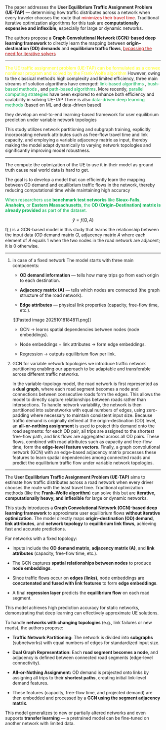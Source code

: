 

The paper addresses the **User Equilibrium Traffic Assignment Problem (UE-TAP)** — determining how traffic distributes across a network when every traveler chooses the route that <font color="#c00000">minimizes their travel time</font>. Traditional iterative optimization algorithms for this task are **computationally expensive and inflexible**, especially for large or dynamic networks.

The authors propose a **Graph Convolutional Network (GCN)-based deep learning framework** to directly learn the mapping between **origin–destination (OD) demands** and **equilibrium traffic flows**, <u><font color="#c00000">bypassing the need for iterative solvers</font></u>

---

<span style="color:rgb(255, 255, 0)">The UE traffic assignment problem (UE-TAP) can be formulated as a convex nonlinear program  and solved by the Frank-Wolfe algorithm</span>
However, owing to the classical method’s high complexity and limited efficiency, three main streams of solution algorithms have emerged: <span style="color:rgb(0, 176, 80)">link-based algorithms</span> , <span style="color:rgb(0, 176, 80)">bush-based methods</span> , and <span style="color:rgb(0, 176, 80)">path-based algorithms</span>. More recently,<span style="color:rgb(0, 176, 80)"> parallel computing strategies</span> have been explored to enhance both efficiency and scalability in solving UE-TAP
There is also <span style="color:rgb(0, 176, 80)">data-driven deep learning methods</span> (based on ML and data-driven based)

they develop an end-to-end learning-based framework for user equilibrium prediction under variable network topologies

This study utilizes network partitioning and subgraph training, explicitly incorporating network attributes such as free-flow travel time and link capacity, and employing a variable adjacency matrix as input, thereby making the model adapt dynamically to varying network topologies and significantly improving model robustness.

---

The compute the optmization of the UE to use it in their model as ground truth cause real world data is hard to get.

The goal is to develop a model that can efficiently learn the mapping between OD demand and equilibrium traffic flows in the network, thereby reducing computational time while maintaining high accuracy

<span style="color:rgb(255, 255, 0)"><span style="color:rgb(0, 176, 80)">When researchers use <b>benchmark test networks</b> like <b>Sioux-Falls</b>, <b>Anaheim</b>, or <b>Eastern Massachusetts</b>, the <b>OD (Origin–Destination) matrix is already provided</b> as part of the dataset.</span></span>

$$ \hat{y} = f(Q, A) $$

f(∙) is a GCN-based model in this study that learns the relationship between the input data (OD demand matrix 𝑄, adjacency matrix $A$ where each element of 𝐴 equals 1 when the two nodes in the road network are adjacent; it is 0 otherwise.


---

1. in case of a fixed network 
	The model starts with three main components:

	- **OD demand information** — tells how many trips go from each origin to each destination.
	    
	- **Adjacency matrix (A)** — tells which nodes are connected (the graph structure of the road network).
	    
	- **Edge attributes** — physical link properties (capacity, free-flow time, etc.).

	![[Pasted image 20251018184811.png]]
	- GCN → learns spatial dependencies between nodes (node embeddings).
	    
	- Node embeddings + link attributes → form edge embeddings.
	    
	- Regression → outputs equilibrium flow per link.
	

2. GCN for variable network topologies
	we introduce traffic network partitioning enabling our approach to be adaptable and transferable across different traffic networks.
	
	In the variable-topology model, the road network is first represented as a **dual graph**, where each road segment becomes a node and connections between consecutive roads form the edges. This allows the model to directly capture relationships between roads rather than intersections. To handle network variability, the network is then partitioned into subnetworks with equal numbers of edges, using zero-padding where necessary to maintain consistent input size. Because traffic demand is originally defined at the origin–destination (OD) level, an **all-or-nothing assignment** is used to project this demand onto the road segments: for each OD pair, all trips are assigned to the shortest free-flow path, and link flows are aggregated across all OD pairs. These flows, combined with road attributes such as capacity and free-flow time, form the **edge-level feature vectors**. Finally, a graph convolutional network (GCN) with an edge-based adjacency matrix processes these features to learn spatial dependencies among connected roads and predict the equilibrium traffic flow under variable network topologies.

---
The **User Equilibrium Traffic Assignment Problem (UE-TAP)** aims to estimate how traffic distributes across a road network when every driver chooses the route with the least travel time. Traditional optimization methods (like the **Frank–Wolfe algorithm**) can solve this but are **iterative, computationally heavy, and inflexible** for large or dynamic networks.

This study introduces a **Graph Convolutional Network (GCN)-based deep learning framework** to approximate user equilibrium flows **without iterative optimization**. The model directly maps **origin–destination (OD) demand**, **link attributes**, and **network topology** to **equilibrium link flows**, achieving fast and accurate predictions.

For networks with a fixed topology:

- Inputs include the **OD demand matrix**, **adjacency matrix (A)**, and **link attributes** (capacity, free-flow time, etc.).
    
- The GCN captures **spatial relationships between nodes** to produce **node embeddings**.
    
- Since traffic flows occur on **edges (links)**, node embeddings are **concatenated and fused with link features** to form **edge embeddings**.
    
- A final **regression layer** predicts the **equilibrium flow** on each road segment.
    

This model achieves high prediction accuracy for static networks, demonstrating that deep learning can effectively approximate UE solutions.

To handle **networks with changing topologies** (e.g., link failures or new roads), the authors propose:

- **Traffic Network Partitioning:** The network is divided into **subgraphs** (subnetworks) with equal numbers of edges for standardized input size.
    
- **Dual Graph Representation:** Each **road segment becomes a node**, and adjacency is defined between connected road segments (edge-level connectivity).
    
- **All-or-Nothing Assignment:** OD demand is projected onto links by assigning all trips to their **shortest paths**, creating initial link-level demand features.
    
- These features (capacity, free-flow time, and projected demand) are then embedded and processed by a **GCN using the segment adjacency matrix**.
    

This model generalizes to new or partially altered networks and even supports **transfer learning** — a pretrained model can be fine-tuned on another network with limited data.






